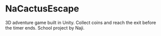 # NaCactusEscape
 3D adventure game built in Unity. Collect coins and reach the exit before the timer ends. School project by Naji.
